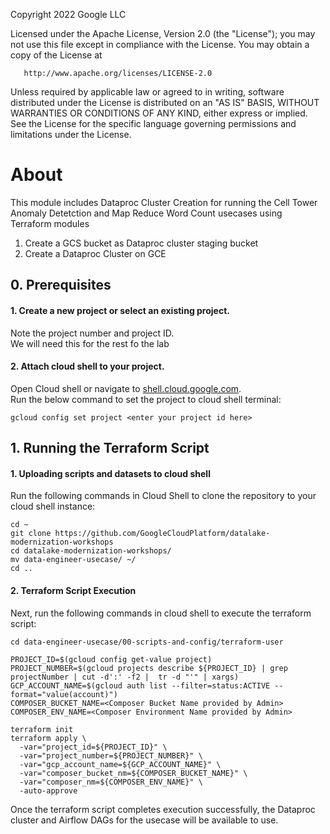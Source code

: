 <!---->
  Copyright 2022 Google LLC
 
  Licensed under the Apache License, Version 2.0 (the "License");
  you may not use this file except in compliance with the License.
  You may obtain a copy of the License at
 
       http://www.apache.org/licenses/LICENSE-2.0
 
  Unless required by applicable law or agreed to in writing, software
  distributed under the License is distributed on an "AS IS" BASIS,
  WITHOUT WARRANTIES OR CONDITIONS OF ANY KIND, either express or implied.
  See the License for the specific language governing permissions and
  limitations under the License.
 <!---->

# About

This module includes Dataproc Cluster Creation for running the Cell Tower Anomaly Detetction and Map Reduce Word Count usecases using Terraform modules <br>

1. Create a GCS bucket as Dataproc cluster staging bucket<br>
2. Create a Dataproc Cluster on GCE<br>

## 0. Prerequisites

#### 1. Create a new project or select an existing project.
Note the project number and project ID. <br>
We will need this for the rest fo the lab

#### 2. Attach cloud shell to your project.
Open Cloud shell or navigate to [shell.cloud.google.com](https://shell.cloud.google.com). <br>
Run the below command to set the project to cloud shell terminal:

```
gcloud config set project <enter your project id here>

```

## 1. Running the Terraform Script

#### 1. Uploading scripts and datasets to cloud shell

Run the following commands in Cloud Shell to clone the repository to your cloud shell instance:

```
cd ~
git clone https://github.com/GoogleCloudPlatform/datalake-modernization-workshops
cd datalake-modernization-workshops/
mv data-engineer-usecase/ ~/
cd ..
```

#### 2. Terraform Script Execution

Next, run the following commands in cloud shell to execute the terraform script: <br>

```
cd data-engineer-usecase/00-scripts-and-config/terraform-user

PROJECT_ID=$(gcloud config get-value project)                                                   
PROJECT_NUMBER=$(gcloud projects describe ${PROJECT_ID} | grep projectNumber | cut -d':' -f2 |  tr -d "'" | xargs)
GCP_ACCOUNT_NAME=$(gcloud auth list --filter=status:ACTIVE --format="value(account)")
COMPOSER_BUCKET_NAME=<Composer Bucket Name provided by Admin>
COMPOSER_ENV_NAME=<Composer Environment Name provided by Admin>

terraform init
terraform apply \
  -var="project_id=${PROJECT_ID}" \
  -var="project_number=${PROJECT_NUMBER}" \
  -var="gcp_account_name=${GCP_ACCOUNT_NAME}" \
  -var="composer_bucket_nm=${COMPOSER_BUCKET_NAME}" \
  -var="composer_nm=${COMPOSER_ENV_NAME}" \
  -auto-approve
```

Once the terraform script completes execution successfully, the Dataproc cluster and Airflow DAGs for the usecase will be available to use.
